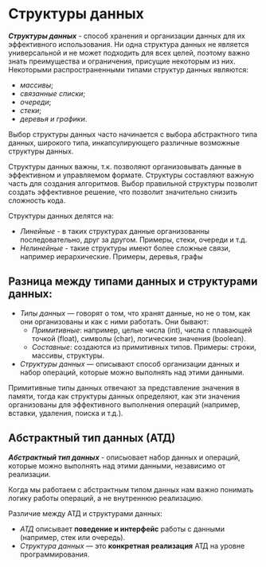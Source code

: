 # Структуры данных

***Структуры данных*** - способ хранения и организации данных для их эффективного использования. Ни одна структура данных не является универсальной и не может подходить для всех целей, поэтому важно знать преимущества и ограничения, присущие некоторым из них. Некоторыми распространенными типами структур данных являются:

- _массивы_;
- _связанные списки_;
- _очереди_;
- _стеки_;
- _деревья и графики_.

Выбор структуры данных часто начинается с выбора абстрактного типа данных, широкого типа, инкапсулирующего различные возможные структуры данных.

Структуры данных важны, т.к. позволяют организовывать данные в эффективном и управляемом формате. Структуры составляют важную часть для создания алгоритмов. Выбор правильной структуры позволит создать эффективное решение, что позволит значительно снизить сложность кода.

Структуры данных делятся на:

- _Линейные_ - в таких структурах данные организованны последовательно, друг за другом. Примеры, стеки, очереди и т.д.
- _Нелинейные_ - такие структуры имеют более сложные связи, например иерархические. Примеры, деревья, графы

## Разница между **типами данных** и **структурами данных**:

- _Типы данных_ — говорят о том, что хранят данные, но не о том, как они организованы и как с ними работать. Они бывают:
  - _Примитивные_: например, целые числа (int), числа с плавающей точкой (float), символы (char), логические значения (boolean).
  - _Составные_: создаются из примитивных типов. Примеры: строки, массивы, структуры.
- _Структуры данных_ — описывают способ организации данных и набор операций, которые можно выполнять над этими данными.

Примитивные типы данных отвечают за представление значения в памяти, тогда как структуры данных определяют, как эти значения организованы для эффективного выполнения операций (например, вставки, удаления, поиска и т.д.).

## Абстрактный тип данных (АТД)

***Абстрактный тип данных*** - описыовает набор данных и операций, которые можно выполнять над этими данными, независимо от реализации.

Когда мы работаем с абстрактным типом данных нам важно понимать логику работы операций, а не внутреннюю реализацию.

Различие между АТД и структурами данных:

- _АТД_ описывает **поведение и интерфейс** работы с данными (например, стек или очередь).
- _Структура данных_ — это **конкретная реализация** АТД на уровне программирования.

